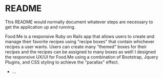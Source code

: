 # README

This README would normally document whatever steps are necessary to get the
application up and running.

Food.Me is a responsive Ruby on Rails app that allows users to create and manage their favorite recipes using "recipe boxes" that contain whichever recipes a user wants. Users can create many "themed" boxes for their recipes and the recipes can be assigned to many boxes as well! I designed the responsive UX/UI for Food.Me using a combination of Bootstrap, Jquery Plugins, and CSS styling to achieve the "parallax" effect.

* ...
